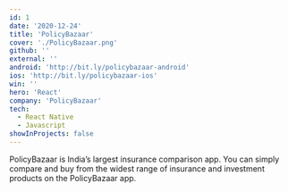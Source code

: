 ```yaml
---
id: 1
date: '2020-12-24'
title: 'PolicyBazaar'
cover: './PolicyBazaar.png'
github: ''
external: ''
android: 'http://bit.ly/policybazaar-android'
ios: 'http://bit.ly/policybazaar-ios'
win: ''
hero: 'React'
company: 'PolicyBazaar'
tech:
  - React Native
  - Javascript
showInProjects: false
---
```


PolicyBazaar is India’s largest insurance comparison app. You can simply compare and buy from the widest range of insurance and investment products on the PolicyBazaar app.
